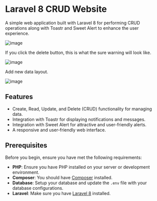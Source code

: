 # Laravel 8 CRUD Website

A simple web application built with Laravel 8 for performing CRUD operations along with Toastr and Sweet Alert to enhance the user experience.

![image](https://github.com/davarezza/laravel8_crud/assets/132239881/8c022168-35b3-48d7-849a-a0d3bc2698ba)

If you click the delete button, this is what the sure warning will look like.

![image](https://github.com/davarezza/laravel8_crud/assets/132239881/82f90eb1-abce-4d73-9e0d-b902c65edfea)

Add new data layout.

![image](https://github.com/davarezza/laravel8_crud/assets/132239881/3a885dad-47bb-4b03-80be-4c65bf179597)


## Features

- Create, Read, Update, and Delete (CRUD) functionality for managing data.
- Integration with Toastr for displaying notifications and messages.
- Integration with Sweet Alert for attractive and user-friendly alerts.
- A responsive and user-friendly web interface.

## Prerequisites

Before you begin, ensure you have met the following requirements:

- **PHP**: Ensure you have PHP installed on your server or development environment.
- **Composer**: You should have [Composer](https://getcomposer.org) installed.
- **Database**: Setup your database and update the `.env` file with your database configurations.
- **Laravel**: Make sure you have [Laravel 8](https://laravel.com) installed.
